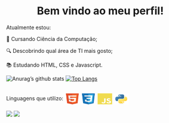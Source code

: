 <h1 align="center">Bem vindo ao meu perfil!</h1>

  Atualmente estou:
  
  🏫 Cursando Ciência da Computação;

  🔍 Descobrindo qual área de TI mais gosto;

  📚 Estudando HTML, CSS e Javascript.

![Anurag’s github stats](https://github-readme-stats.vercel.app/api?username=NathanGbl&show_icons=true&theme=algolia)  [![Top Langs](https://github-readme-stats.vercel.app/api/top-langs/?username=NathanGbl&layout=donut&theme=algolia)](https://github.com/NathanGbl/github-readme-stats)

<div><br>
  Linguagens que utilizo:
  <img align="center" alt="HTML icon" height="30" width="40" src="https://raw.githubusercontent.com/devicons/devicon/master/icons/html5/html5-original.svg">
  <img align="center" alt="CSS icon" height="30" width="40" src="https://raw.githubusercontent.com/devicons/devicon/master/icons/css3/css3-original.svg">
  <img align="center" alt="JS icon" height="30" width="40" src="https://raw.githubusercontent.com/devicons/devicon/master/icons/javascript/javascript-plain.svg">
  <img align="center" alt="Python icon" height="30" width="40" src="https://raw.githubusercontent.com/devicons/devicon/master/icons/python/python-original.svg">
</div>

<div><br>
  <a href="https://www.instagram.com/nathan.g.f.l/" target="_blank"><img src="https://img.shields.io/badge/-Instagram-%23E4405F?style=for-the-badge&logo=instagram&logoColor=white" target="_blank"></a>
  <a href="https://www.linkedin.com/in/nathan-gabriel-fonseca-leite-9425a4272/" target="_blank"><img src="https://img.shields.io/badge/-LinkedIn-%230077B5?style=for-the-badge&logo=linkedin&logoColor=white" target="_blank"></a>
  
  
</div>
